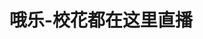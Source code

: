 ---
description: 视频直播 app，近期这个类型很多。
layout: post
results:
- artistId: 927300489
  version: '1.1.0'
  primaryGenreName: Social Networking
  formattedPrice: 免费
  artworkUrl60: http://is1.mzstatic.com/image/thumb/Purple20/v4/88/a1/9e/88a19ed6-9fd0-c2fb-6cef-6f3b2edb2826/source/60x60bb.jpg
  userRatingCountForCurrentVersion: 1
  minimumOsVersion: '8.0'
  appletvScreenshotUrls: &a []
  sellerName: Wuhan Ai Ken Di Informatics Co., LTD.
  supportedDevices:
  - iPad2Wifi
  - iPad23G
  - iPhone4S
  - iPadThirdGen
  - iPadThirdGen4G
  - iPhone5
  - iPodTouchFifthGen
  - iPadFourthGen
  - iPadFourthGen4G
  - iPadMini
  - iPadMini4G
  - iPhone5c
  - iPhone5s
  - iPhone6
  - iPhone6Plus
  - iPodTouchSixthGen
  genres:
  - 社交
  - 娱乐
  currentVersionReleaseDate: '2016-05-02T21:13:39Z'
  trackName: 哦乐-校花都在这里直播
  isVppDeviceBasedLicensingEnabled: true
  description: "【哦乐】聚集着大量爱分享的年轻人，时刻直播正在发生的精彩生活。 \n在这里，你就是明星，轻松与全世界分享你每个瞬间。
    \n无论你的直播内容是早起洗漱化妆、上班发呆偷懒、放学边写作业边开小差，还是晚间运动练胸肌、睡觉胡言乱语说梦话…… 都将获得全世界的关注和点赞，还有实时弹幕陪你聊天，绝不孤单。
    \n【一键直播】视频直播可以很简单 \n【高清画质】大屏移动画面，实时传递高清画质 \n【实时直播】告别延迟，全面进入实时时代 \n【互动交流】便捷聊天，轻松和主播互动聊天互动
    \n【绿色直播】7*24小时在线审核，打造和谐直播 \n如果有任何关于体验及功能上的反馈建议，可以反馈到我们官方QQ群：113094810"
  price: 0
  trackId: 1095940941
  releaseDate: '2016-04-28T10:28:18Z'
  advisories:
  - 偶尔/轻微的现实暴力
  - 偶尔/轻微的亵渎或低俗幽默
  - 偶尔/轻微的色情内容或裸露
  - 偶尔/轻微的卡通或幻想暴力
  - 频繁/强烈的成人/性暗示题材
  screenshotUrls:
  - http://a2.mzstatic.com/us/r30/Purple30/v4/74/e9/cc/74e9ccde-1360-c9d7-f6ae-a800bd6493a6/screen1136x1136.jpeg
  - http://a2.mzstatic.com/us/r30/Purple60/v4/56/b4/e5/56b4e5e0-6288-380d-3d6b-dfbeebdf686d/screen1136x1136.jpeg
  - http://a3.mzstatic.com/us/r30/Purple30/v4/cb/e7/d0/cbe7d010-b2e4-3a11-2648-638c4a71a433/screen1136x1136.jpeg
  - http://a4.mzstatic.com/us/r30/Purple60/v4/ce/56/34/ce563481-b3d5-f9ac-db04-8ec649adba2c/screen1136x1136.jpeg
  - http://a4.mzstatic.com/us/r30/Purple20/v4/93/b2/3e/93b23e37-b27a-4e45-b0e9-eae586c8364e/screen1136x1136.jpeg
  artistViewUrl: https://itunes.apple.com/cn/developer/wu-han-ai-ken-di-xin-xi-ji/id927300489?uo=4
  primaryGenreId: 6005
  averageUserRatingForCurrentVersion: 5
  kind: software
  fileSizeBytes: '30056523'
  sellerUrl: http://www.ojoy.tv
  trackContentRating: 17+
  bundleId: com.aikendi.ojoy
  trackCensoredName: 哦乐-校花都在这里直播
  contentAdvisoryRating: 17+
  isGameCenterEnabled: false
  artistName: 武汉艾肯迪信息技术有限公司
  languageCodesISO2A:
  - EN
  - FR
  - DE
  - IT
  - JA
  - KO
  - PL
  - RU
  - ZH
  - ES
  - ZH
  - UK
  releaseNotes: '1.直播间加载优化

    2.直播间点亮

    3.修复闪退bug'
  features: *a
  wrapperType: software
  artworkUrl512: http://is1.mzstatic.com/image/thumb/Purple20/v4/88/a1/9e/88a19ed6-9fd0-c2fb-6cef-6f3b2edb2826/source/512x512bb.jpg
  artworkUrl100: http://is1.mzstatic.com/image/thumb/Purple20/v4/88/a1/9e/88a19ed6-9fd0-c2fb-6cef-6f3b2edb2826/source/100x100bb.jpg
  trackViewUrl: https://geo.itunes.apple.com/cn/app/o-le-xiao-hua-dou-zai-zhe/id1095940941?mt=8&uo=4
  genreIds:
  - '6005'
  - '6016'
  currency: CNY
  ipadScreenshotUrls: *a
category: 社交
tags: tag1
resultCount: 1
title: 哦乐-校花都在这里直播

---